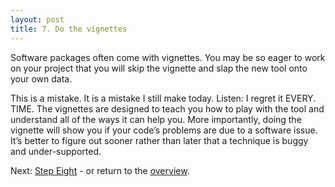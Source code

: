```yaml
---
layout: post
title: 7. Do the vignettes
---
```


Software packages often come with vignettes. You may be so eager to work on your project that you will skip the vignette and slap the new tool onto your own data.

This is a mistake. It is a mistake I still make today. Listen: I regret it EVERY. TIME. The vignettes are designed to teach you how to play with the tool and understand all of the ways it can help you. More importantly, doing the vignette will show you if your code’s problems are due to a software issue. It’s better to figure out sooner rather than later that a technique is buggy and under-supported.

Next: [Step Eight](https://kmuench.github.io/2020/03/18/step-8/) - or return to the [overview](https://kmuench.github.io/2020/03/18/ten-steps-to-bioinf/).
